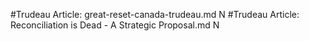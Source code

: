 #Trudeau
Article: great-reset-canada-trudeau.md N
#Trudeau
Article: Reconciliation is Dead - A Strategic Proposal.md N
